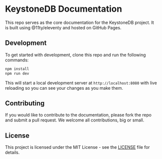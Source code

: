 # KeystoneDB Documentation

This repo serves as the core documentation for the KeystoneDB project. It is built using @11ty/eleventy and hosted on
GitHub Pages.

## Development

To get started with development, clone this repo and run the following commands:

```bash
npm install
npm run dev
```

This will start a local development server at `http://localhost:8080` with live reloading so you can see your changes
as you make them.

## Contributing

If you would like to contribute to the documentation, please fork the repo and submit a pull request. We welcome all
contributions, big or small.

## License

This project is licensed under the MIT License - see the [LICENSE](LICENSE) file for details.

```
